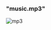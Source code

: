 ### "music.mp3"
<img src="https://image.winudf.com/v2/image/Y29tLmRldm9zdHVkaW8udmNvbnZlcnRlcl9zY3JlZW5fMF9zZGI1OXV0Yg/screen-0.jpg?fakeurl=1&type=.webp" alt="mp3">